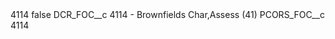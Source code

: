 <?xml version="1.0" encoding="UTF-8"?>
<CustomMetadata xmlns="http://soap.sforce.com/2006/04/metadata" xmlns:xsi="http://www.w3.org/2001/XMLSchema-instance" xmlns:xsd="http://www.w3.org/2001/XMLSchema">
    <label>4114</label>
    <protected>false</protected>
    <values>
        <field>DCR_FOC__c</field>
        <value xsi:type="xsd:string">4114 - Brownfields Char,Assess (41)</value>
    </values>
    <values>
        <field>PCORS_FOC__c</field>
        <value xsi:type="xsd:string">4114</value>
    </values>
</CustomMetadata>
